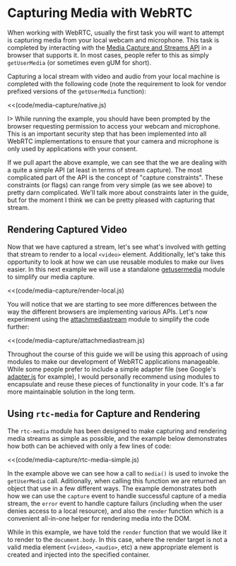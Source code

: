 # Capturing Media with WebRTC

When working with WebRTC, usually the first task you will want to attempt is capturing media from your local webcam and microphone.  This task is completed by interacting with the [Media Capture and Streams API](http://www.w3.org/TR/mediacapture-streams/) in a browser that supports it.  In most cases, people refer to this as simply `getUserMedia` (or sometimes even gUM for short).

Capturing a local stream with video and audio from your local machine is completed with the following code (note the requirement to look for vendor prefixed versions of the `getUserMedia` function):

<<(code/media-capture/native.js)

I> While running the example, you should have been prompted by the browser requesting permission to access your webcam and microphone.  This is an important security step that has been implemented into all WebRTC implementations to ensure that your camera and microphone is only used by applications with your consent.

If we pull apart the above example, we can see that the we are dealing with a quite a simple API (at least in terms of stream capture).  The most complicated part of the API is the concept of "capture constraints". These constraints (or flags) can range from very simple (as we see above) to pretty darn complicated.  We'll talk more about constraints later in the guide, but for the moment I think we can be pretty pleased with capturing that stream.

## Rendering Captured Video

Now that we have captured a stream, let's see what's involved with getting that stream to render to a local `<video>` element.  Additionally, let's take this opportunity to look at how we can use reusable modules to make our lives easier.  In this next example we will use a standalone [getusermedia](https://www.npmjs.org/package/getusermedia) module to simplify our media capture.

<<(code/media-capture/render-local.js)

You will notice that we are starting to see more differences between the way the different browsers are implementing various APIs. Let's now experiment using the [attachmediastream](https://www.npmjs.org/package/attachmediastream) module to simplify the code further:

<<(code/media-capture/attachmediastream.js)

Throughout the course of this guide we will be using this approach of using modules to make our development of WebRTC applications manageable.  While some people prefer to include a simple adapter file (see Google's [adapter.js](https://github.com/GoogleChrome/webrtc/blob/master/samples/web/js/adapter.js) for example), I would personally recommend using modules to encapsulate and reuse these pieces of functionality in your code.  It's a far more maintainable solution in the long term.

## Using `rtc-media` for Capture and Rendering

The `rtc-media` module has been designed to make capturing and rendering media streams as simple as possible, and the example below demonstrates how both can be achieved with only a few lines of code:

<<(code/media-capture/rtc-media-simple.js)

In the example above we can see how a call to `media()` is used to invoke the `getUserMedia` call.  Aditionally, when calling this function we are returned an object that use in a few different ways.  The example demonstrates both how we can use the `capture` event to handle successful capture of a media stream, the `error` event to handle capture failurs (including when the user denies access to a local resource), and also the `render` function which is a convenient all-in-one helper for rendering media into the DOM.

While in this example, we have told the `render` function that we would like it to render to the `document.body`.  In this case, where the render target is not a valid media element (`<video>`, `<audio>`, etc) a new appropriate element is created and injected into the specified container.
